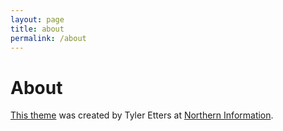 ```yaml
---
layout: page
title: about
permalink: /about
---
```

# About

[This theme](https://github.com/tyleretters/perfect-bootstrap-jekyll) was created by Tyler Etters at [Northern Information](https://nor.the-rn.info).